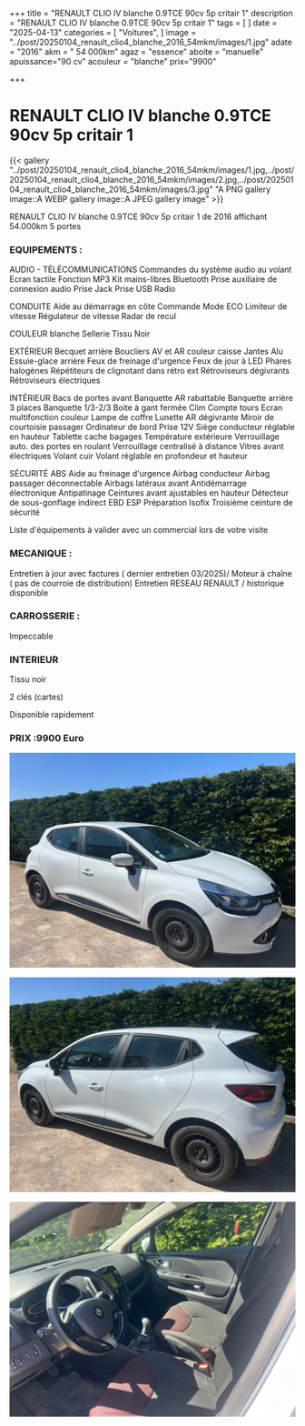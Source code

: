 +++
title = "RENAULT CLIO IV blanche 0.9TCE 90cv 5p critair 1"
description = "RENAULT CLIO IV blanche 0.9TCE 90cv 5p critair 1"
tags = [
]
date = "2025-04-13"
categories = [
    "Voitures",
]
image = "../post/20250104_renault_clio4_blanche_2016_54mkm/images/1.jpg"
adate = "2016"
akm = " 54 000km"
agaz = "essence"
aboite = "manuelle"
apuissance="90 cv"
acouleur = "blanche"
prix="9900"

+++

# RENAULT CLIO IV blanche 0.9TCE 90cv 5p critair 1

{{< gallery "../post/20250104_renault_clio4_blanche_2016_54mkm/images/1.jpg,../post/20250104_renault_clio4_blanche_2016_54mkm/images/2.jpg,../post/20250104_renault_clio4_blanche_2016_54mkm/images/3.jpg" "A PNG gallery image::A WEBP gallery image::A JPEG gallery image" >}}



RENAULT CLIO IV blanche 0.9TCE 90cv 5p critair 1 de 2016 affichant 54.000km
5 portes

### EQUIPEMENTS :

AUDIO - TÉLÉCOMMUNICATIONS
Commandes du système audio au volant
Ecran tactile
Fonction MP3
Kit mains-libres Bluetooth
Prise auxiliaire de connexion audio
Prise Jack
Prise USB
Radio

CONDUITE
Aide au démarrage en côte
Commande Mode ECO
Limiteur de vitesse
Régulateur de vitesse
Radar de recul

COULEUR
blanche
Sellerie Tissu Noir


EXTÉRIEUR
Becquet arrière
Boucliers AV et AR couleur caisse
Jantes Alu
Essuie-glace arrière
Feux de freinage d'urgence
Feux de jour à LED
Phares halogènes
Répétiteurs de clignotant dans rétro ext
Rétroviseurs dégivrants
Rétroviseurs électriques

INTÉRIEUR
Bacs de portes avant
Banquette AR rabattable
Banquette arrière 3 places
Banquette 1/3-2/3
Boite à gant fermée
Clim 
Compte tours
Ecran multifonction couleur
Lampe de coffre
Lunette AR dégivrante
Miroir de courtoisie passager
Ordinateur de bord
Prise 12V
Siège conducteur réglable en hauteur
Tablette cache bagages
Température extérieure
Verrouillage auto. des portes en roulant
Verrouillage centralisé à distance
Vitres avant électriques
Volant cuir
Volant réglable en profondeur et hauteur

SÉCURITÉ
ABS
Aide au freinage d'urgence
Airbag conducteur
Airbag passager déconnectable
Airbags latéraux avant
Antidémarrage électronique
Antipatinage
Ceintures avant ajustables en hauteur
Détecteur de sous-gonflage indirect
EBD
ESP
Préparation Isofix
Troisième ceinture de sécurité

Liste d'équipements à valider avec un commercial lors de votre visite


### MECANIQUE :
Entretien à jour avec factures ( dernier entretien 03/2025)/
Moteur à chaîne ( pas de courroie de distribution)
Entretien RESEAU RENAULT / historique disponible

### CARROSSERIE :
Impeccable

###  INTERIEUR
Tissu noir

2 clés (cartes)


Disponible rapidement

### PRIX :9900 Euro


<!-- more -->


![](images/1.jpg)

![](images/2.jpg)

![](images/3.jpg)

